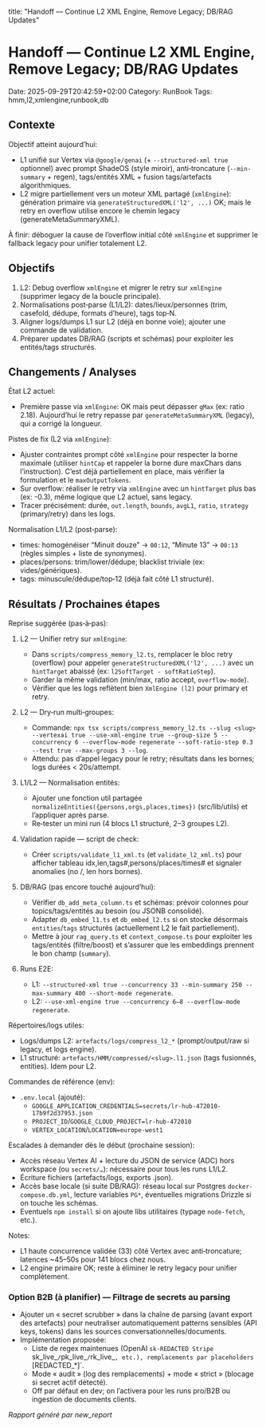 title: "Handoff — Continue L2 XML Engine, Remove Legacy; DB/RAG Updates"

# Handoff — Continue L2 XML Engine, Remove Legacy; DB/RAG Updates

Date: 2025-09-29T20:42:59+02:00
Category: RunBook
Tags: hmm,l2,xmlengine,runbook,db

## Contexte

Objectif atteint aujourd’hui:
- L1 unifié sur Vertex via `@google/genai` (+ `--structured-xml true` optionnel) avec prompt ShadeOS (style miroir), anti‑troncature (`--min-summary` + regen), tags/entités XML + fusion tags/artefacts algorithmiques.
- L2 migre partiellement vers un moteur XML partagé (`xmlEngine`): génération primaire via `generateStructuredXML('l2', ...)` OK; mais le retry en overflow utilise encore le chemin legacy (generateMetaSummaryXML).

À finir: déboguer la cause de l’overflow initial côté `xmlEngine` et supprimer le fallback legacy pour unifier totalement L2.

## Objectifs

1) L2: Debug overflow `xmlEngine` et migrer le retry sur `xmlEngine` (supprimer legacy de la boucle principale).
2) Normalisations post‑parse (L1/L2): dates/lieux/personnes (trim, casefold, dédupe, formats d’heure), tags top‑N.
3) Aligner logs/dumps L1 sur L2 (déjà en bonne voie); ajouter une commande de validation.
4) Préparer updates DB/RAG (scripts et schémas) pour exploiter les entités/tags structurés.

## Changements / Analyses

État L2 actuel:
- Première passe via `xmlEngine`: OK mais peut dépasser `gMax` (ex: ratio 2.18). Aujourd’hui le retry repasse par `generateMetaSummaryXML` (legacy), qui a corrigé la longueur.

Pistes de fix (L2 via `xmlEngine`):
- Ajuster contraintes prompt côté `xmlEngine` pour respecter la borne maximale (utiliser `hintCap` et rappeler la borne dure maxChars dans l’instruction). C’est déjà partiellement en place, mais vérifier la formulation et le `maxOutputTokens`.
- Sur overflow: réaliser le retry via `xmlEngine` avec un `hintTarget` plus bas (ex: -0.3), même logique que L2 actuel, sans legacy.
- Tracer précisément: durée, `out.length`, `bounds`, `avgL1`, `ratio`, `strategy` (primary/retry) dans les logs.

Normalisation L1/L2 (post‑parse):
- times: homogénéiser “Minuit douze” → `00:12`, “Minute 13” → `00:13` (règles simples + liste de synonymes).
- places/persons: trim/lower/dédupe; blacklist triviale (ex: vides/génériques).
- tags: minuscule/dédupe/top‑12 (déjà fait côté L1 structuré).

## Résultats / Prochaines étapes

Reprise suggérée (pas‑à‑pas):
1) L2 — Unifier retry sur `xmlEngine`:
   - Dans `scripts/compress_memory_l2.ts`, remplacer le bloc retry (overflow) pour appeler `generateStructuredXML('l2', ...)` avec un `hintTarget` abaissé (ex: `l2SoftTarget - softRatioStep`).
   - Garder la même validation (min/max, ratio accept, `overflow-mode`).
   - Vérifier que les logs reflètent bien `XmlEngine (l2)` pour primary et retry.

2) L2 — Dry‑run multi‑groupes:
   - Commande: `npx tsx scripts/compress_memory_l2.ts --slug <slug> --vertexai true --use-xml-engine true --group-size 5 --concurrency 6 --overflow-mode regenerate --soft-ratio-step 0.3 --test true --max-groups 3 --log`.
   - Attendu: pas d’appel legacy pour le retry; résultats dans les bornes; logs durées < 20s/attempt.

3) L1/L2 — Normalisation entités:
   - Ajouter une fonction util partagée `normalizeEntities({persons,orgs,places,times})` (src/lib/utils) et l’appliquer après parse.
   - Re‑tester un mini run (4 blocs L1 structuré, 2–3 groupes L2).

4) Validation rapide — script de check:
   - Créer `scripts/validate_l1_xml.ts` (et `validate_l2_xml.ts`) pour afficher tableau idx,len,tags#,persons/places/times# et signaler anomalies (no <l1>/<l2>, len hors bornes).

5) DB/RAG (pas encore touché aujourd’hui):
   - Vérifier `db_add_meta_column.ts` et schémas: prévoir colonnes pour topics/tags/entités au besoin (ou JSONB consolidé).
   - Adapter `db_embed_l1.ts` et `db_embed_l2.ts` si on stocke désormais `entities`/`tags` structurés (actuellement L2 le fait partiellement).
   - Mettre à jour `rag_query.ts` et `context_compose.ts` pour exploiter les tags/entités (filtre/boost) et s’assurer que les embeddings prennent le bon champ (`summary`).

6) Runs E2E:
   - L1: `--structured-xml true --concurrency 33 --min-summary 250 --max-summary 400 --short-mode regenerate`.
   - L2: `--use-xml-engine true --concurrency 6–8 --overflow-mode regenerate`.

Répertoires/logs utiles:
- Logs/dumps L2: `artefacts/logs/compress_l2_*` (prompt/output/raw si legacy, et logs engine).
- L1 structuré: `artefacts/HMM/compressed/<slug>.l1.json` (tags fusionnés, entities). Idem pour L2.

Commandes de référence (env):
- `.env.local` (ajouté):
  - `GOOGLE_APPLICATION_CREDENTIALS=secrets/lr-hub-472010-17b9f2d37953.json`
  - `PROJECT_ID`/`GOOGLE_CLOUD_PROJECT=lr-hub-472010`
  - `VERTEX_LOCATION`/`LOCATION=europe-west1`

Escalades à demander dès le début (prochaine session):
- Accès réseau Vertex AI + lecture du JSON de service (ADC) hors workspace (ou `secrets/…`): nécessaire pour tous les runs L1/L2.
- Écriture fichiers (artefacts/logs, exports .json).
- Accès base locale (si suite DB/RAG): réseau local sur Postgres `docker-compose.db.yml`, lecture variables `PG*`, éventuelles migrations Drizzle si on touche les schémas.
- Eventuels `npm install` si on ajoute libs utilitaires (typage `node-fetch`, etc.).

Notes:
- L1 haute concurrence validée (33) côté Vertex avec anti‑troncature; latences ~45–50s pour 141 blocs chez nous.
- L2 engine primaire OK; reste à éliminer le retry legacy pour unifier complètement.

### Option B2B (à planifier) — Filtrage de secrets au parsing
- Ajouter un « secret scrubber » dans la chaîne de parsing (avant export des artefacts) pour neutraliser automatiquement patterns sensibles (API keys, tokens) dans les sources conversationnelles/documents.
- Implémentation proposée:
  - Liste de regex maintenues (OpenAI `sk-REDACTED Stripe `sk_live_`/`pk_live_`/`rk_live_`, etc.), remplacements par placeholders `[REDACTED_*]`.
  - Mode « audit » (log des remplacements) + mode « strict » (blocage si secret actif détecté).
  - Off par défaut en dev; on l’activera pour les runs pro/B2B ou ingestion de documents clients.

*Rapport généré par new_report*
